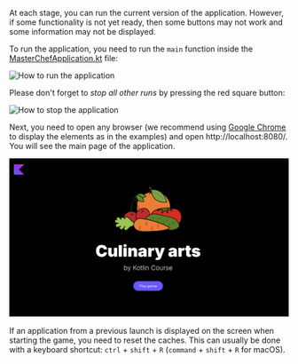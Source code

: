 At each stage, you can run the current version of the application.
However, if some functionality is not yet ready,
then some buttons may not work and some information may not be displayed.

To run the application, you need to run the `main` function inside
the [MasterChefApplication.kt](psi_element://org.jetbrains.kotlin.course.culinary.MasterChefApplicationKt#main) file:

![How to run the application](TODO)

Please don't forget to _stop all other runs_ by pressing the red square button:

![How to stop the application](TODO)

Next, you need to open any browser (we recommend using [Google Chrome](https://www.google.com/chrome/) to display the elements as in the examples)
and open http://localhost:8080/. You will see the main page of the application.

<div class="hint" title="Click me to view what the main page of the application looks like">

![The main page of the application](../../utils/src/main/resources/images/master/chef/states/main_window.png)

</div>

<div class="hint" title="Click me if the application from the last launch is displayed">

If an application from a previous launch is displayed on the screen when starting the game, you need to reset the caches.
This can usually be done with a keyboard shortcut: `ctrl` + `shift` + `R` (`command` + `shift` + `R` for macOS).
</div>

